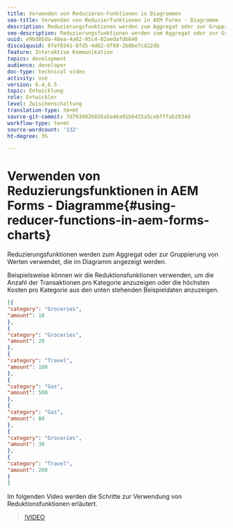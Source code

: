 ```yaml
---
title: Verwenden von Reduzieren-Funktionen in Diagrammen
seo-title: Verwenden von Reduzierfunktionen in AEM Forms - Diagramme
description: Reduzierungsfunktionen werden zum Aggregat oder zur Gruppierung von Werten verwendet, die im Diagramm angezeigt werden. Im folgenden Video werden die Schritte zur Verwendung von Reduktionsfunktionen erläutert.
seo-description: Reduzierungsfunktionen werden zum Aggregat oder zur Gruppierung von Werten verwendet, die im Diagramm angezeigt werden. Im folgenden Video werden die Schritte zur Verwendung von Reduktionsfunktionen erläutert.
uuid: e9bd8bda-48ea-4a02-95c4-02aedafdb640
discoiquuid: 6fef8341-8fd5-4d82-9f69-2b8be7cd22db
feature: Interaktive Kommunikation
topics: development
audience: developer
doc-type: technical video
activity: use
version: 6.4,6.5
topic: Entwicklung
role: Entwickler
level: Zwischenschaltung
translation-type: tm+mt
source-git-commit: 7d7034026826a5a46a91b6425a5cebfffab2934d
workflow-type: tm+mt
source-wordcount: '132'
ht-degree: 3%

---
```



# Verwenden von Reduzierungsfunktionen in AEM Forms - Diagramme{#using-reducer-functions-in-aem-forms-charts}

Reduzierungsfunktionen werden zum Aggregat oder zur Gruppierung von Werten verwendet, die im Diagramm angezeigt werden.


Beispielsweise können wir die Reduktionsfunktionen verwenden, um die Anzahl der Transaktionen pro Kategorie anzuzeigen oder die höchsten Kosten pro Kategorie aus den unten stehenden Beispieldaten anzuzeigen.

```json
[{
"category": "Groceries",
"amount": 10
},
{
"category": "Groceries",
"amount": 20
},
{
"category": "Travel",
"amount": 100
},
{
"category": "Gas",
"amount": 500
},
{
"category": "Gas",
"amount": 80
},
{
"category": "Groceries",
"amount": 30
},
{
"category": "Travel",
"amount": 200
}
]
```

Im folgenden Video werden die Schritte zur Verwendung von Reduktionsfunktionen erläutert.

>[!VIDEO](https://video.tv.adobe.com/v/21368/?quality=9&learn=on)

